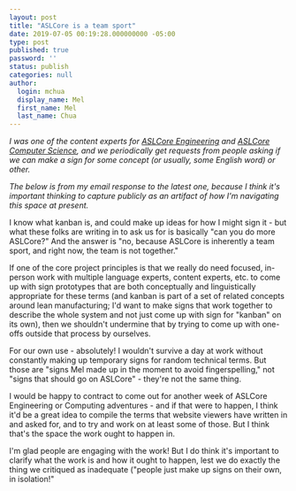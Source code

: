 ```yaml
---
layout: post
title: "ASLCore is a team sport"
date: 2019-07-05 00:19:28.000000000 -05:00
type: post
published: true
password: ''
status: publish
categories: null
author:
  login: mchua
  display_name: Mel
  first_name: Mel
  last_name: Chua
---
```


_I was one of the content experts for [ASLCore Engineering](https://aslcore.org/engineering/) and [ASLCore Computer Science](https://aslcore.org/computerscience/), and we periodically get requests from people asking if we can make a sign for some concept (or usually, some English word) or other._

_The below is from my email response to the latest one, because I think it's important thinking to capture publicly as an artifact of how I'm navigating this space at present._

I know what kanban is, and could make up ideas for how I might sign it - but what these folks are writing in to ask us for is basically "can you do more ASLCore?" And the answer is "no, because ASLCore is inherently a team sport, and right now, the team is not together."

If one of the core project principles is that we really do need focused, in-person work with multiple language experts, content experts, etc. to come up with sign prototypes that are both conceptually and linguistically appropriate for these terms (and kanban is part of a set of related concepts around lean manufacturing; I'd want to make signs that work together to describe the whole system and not just come up with sign for "kanban" on its own), then we shouldn't undermine that by trying to come up with one-offs outside that process by ourselves. 

For our own use - absolutely! I wouldn't survive a day at work without constantly making up temporary signs for random technical terms. But those are "signs Mel made up in the moment to avoid fingerspelling," not "signs that should go on ASLCore" - they're not the same thing.

I would be happy to contract to come out for another week of ASLCore Engineering or Computing adventures - and if that were to happen, I think it'd be a great idea to compile the terms that website viewers have written in and asked for, and to try and work on at least some of those. But I think that's the space the work ought to happen in.

I'm glad people are engaging with the work! But I do think it's important to clarify what the work is and how it ought to happen, lest we do exactly the thing we critiqued as inadequate ("people just make up signs on their own, in isolation!"
